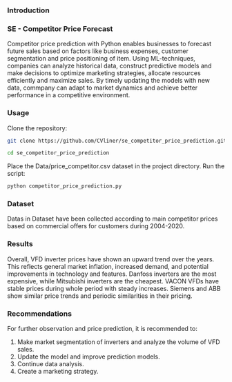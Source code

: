 ### Introduction

### SE - Competitor Price Forecast

Competitor price prediction with Python enables businesses to forecast future sales based on factors like business expenses, customer segmentation and price positioning of item. Using ML-techniques, companies can analyze historical data, construct predictive models and make decisions to optimize marketing strategies, allocate resources efficiently and maximize sales. By timely updating the models with new data, commpany can adapt to market dynamics and achieve better performance in a competitive environment.

### Usage

Clone the repository:
```bash
git clone https://github.com/CVliner/se_competitor_price_prediction.git
```
```bash
cd se_competitor_price_prediction
```
Place the Data/price_competitor.csv dataset in the project directory.
Run the script:
```bash
python competitor_price_prediction.py
```
### Dataset
Datas in Dataset have been collected according to main competitor prices based on commercial offers for customers during 2004-2020.
### Results
Overall, VFD inverter prices have shown an upward trend over the years. This reflects general market inflation, increased demand, and potential improvements in technology and features. Danfoss inverters are the most expensive, while Mitsubishi inverters are the cheapest. VACON VFDs have stable prices during whole period with steady increases. Siemens and ABB show similar price trends and periodic similarities in their pricing.

### Recommendations
For further observation and price prediction, it is recommended to:

1) Make market segmentation of inverters and analyze the volume of VFD sales.
2) Update the model and improve prediction models.
3) Continue data analysis.
4) Create a marketing strategy.
